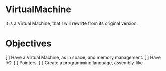 # VirtualMachine
It is a Virtual Machine, that I will rewrite from its original version.

# Objectives
  [ ] Have a Virtual Machine, as in space, and memory management.
    [ ] Have I/O.
    [ ] Pointers.
  [ ] Create a programming language, assembly-like
